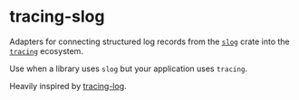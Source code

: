 # tracing-slog

Adapters for connecting structured log records from the [`slog`](https://github.com/slog-rs/slog) crate
into the [`tracing`](https://github.com/tokio-rs/tracing) ecosystem.

Use when a library uses `slog` but your application uses `tracing`.

Heavily inspired by [tracing-log](https://github.com/tokio-rs/tracing/tree/5fdbcbf61da27ec3e600678121d8c00d2b9b5cb1/tracing-log).
